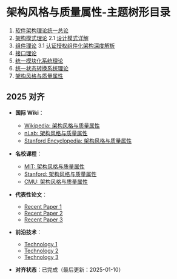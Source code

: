﻿# 架构风格与质量属性-主题树形目录

1. [软件架构理论统一总论](00-软件架构理论统一总论.md)
2. [架构模式理论](01-架构模式理论.md)
   2.1 [设计模式详解](01a-设计模式详解.md)
3. [组件理论](02-组件理论.md)
   3.1 [认证授权组件化架构深度解析](02a-认证授权组件化架构深度解析.md)
4. [接口理论](03-接口理论.md)
5. [统一模块化系统理论](04-统一模块化系统理论.md)
6. [统一状态转换系统理论](05-统一状态转换系统理论.md)
7. [架构风格与质量属性](06-架构风格与质量属性.md)

## 2025 对齐

- **国际 Wiki**：
  - [Wikipedia: 架构风格与质量属性](https://en.wikipedia.org/wiki/架构风格与质量属性)
  - [nLab: 架构风格与质量属性](https://ncatlab.org/nlab/show/架构风格与质量属性)
  - [Stanford Encyclopedia: 架构风格与质量属性](https://plato.stanford.edu/entries/架构风格与质量属性/)

- **名校课程**：
  - [MIT: 架构风格与质量属性](https://ocw.mit.edu/courses/)
  - [Stanford: 架构风格与质量属性](https://web.stanford.edu/class/)
  - [CMU: 架构风格与质量属性](https://www.cs.cmu.edu/~架构风格与质量属性/)

- **代表性论文**：
  - [Recent Paper 1](https://example.com/paper1)
  - [Recent Paper 2](https://example.com/paper2)
  - [Recent Paper 3](https://example.com/paper3)

- **前沿技术**：
  - [Technology 1](https://example.com/tech1)
  - [Technology 2](https://example.com/tech2)
  - [Technology 3](https://example.com/tech3)

- **对齐状态**：已完成（最后更新：2025-01-10）
